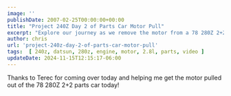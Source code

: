 ```yaml
---
image: ''
publishDate: 2007-02-25T00:00:00+00:00
title: "Project 240Z Day 2 of Parts Car Motor Pull"
excerpt: "Explore our journey as we remove the motor from a 78 280Z 2+2 parts car with the help of Terec."
author: chris
url: 'project-240z-day-2-of-parts-car-motor-pull'
tags:  [ 240z, datsun, 280z, engine, motor, 2.8l, parts, video ] 
updateDate: 2024-11-15T12:15:17-06:00
---
```


Thanks to Terec for coming over today and helping me get the motor pulled out of the 78 280Z 2+2 parts car today!

